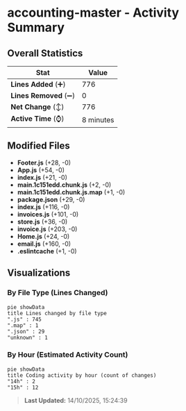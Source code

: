 # accounting-master - Activity Summary 

## Overall Statistics

| Stat                   | Value                                                             |
| ---------------------- | ----------------------------------------------------------------- |
| **Lines Added** (➕)   | 776                                          |
| **Lines Removed** (➖) | 0                                        |
| **Net Change** (↕)    | 776                |
| **Active Time** (⌚)   | 8 minutes |


## Modified Files
- **Footer.js** (+28, -0)
- **App.js** (+54, -0)
- **index.js** (+21, -0)
- **main.1c151edd.chunk.js** (+2, -0)
- **main.1c151edd.chunk.js.map** (+1, -0)
- **package.json** (+29, -0)
- **index.js** (+116, -0)
- **invoices.js** (+101, -0)
- **store.js** (+36, -0)
- **invoice.js** (+203, -0)
- **Home.js** (+24, -0)
- **email.js** (+160, -0)
- **.eslintcache** (+1, -0)

## Visualizations

### By File Type (Lines Changed)

```mermaid
pie showData
title Lines changed by file type
".js" : 745
".map" : 1
".json" : 29
"unknown" : 1
```

### By Hour (Estimated Activity Count)

```mermaid
pie showData
title Coding activity by hour (count of changes)
"14h" : 2
"15h" : 12
```


> **Last Updated:** 14/10/2025, 15:24:39